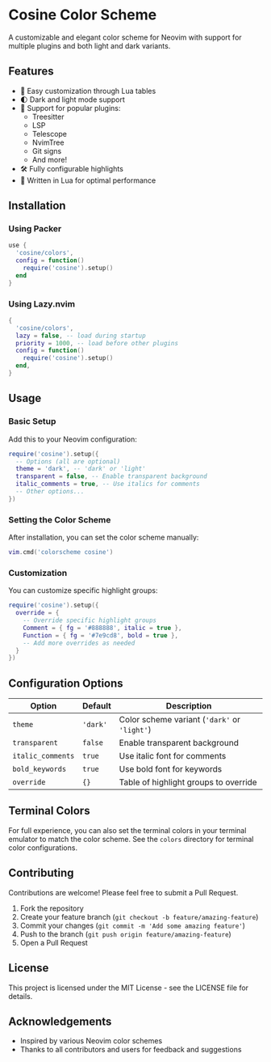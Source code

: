 # Cosine Color Scheme

A customizable and elegant color scheme for Neovim with support for multiple plugins and both light and dark variants.

## Features

- 🎨 Easy customization through Lua tables
- 🌓 Dark and light mode support
- 🔌 Support for popular plugins:
  - Treesitter
  - LSP
  - Telescope
  - NvimTree
  - Git signs
  - And more!
- 🛠️ Fully configurable highlights
- 🚀 Written in Lua for optimal performance

## Installation

### Using Packer

```lua
use {
  'cosine/colors',
  config = function()
    require('cosine').setup()
  end
}
```

### Using Lazy.nvim

```lua
{
  'cosine/colors',
  lazy = false, -- load during startup
  priority = 1000, -- load before other plugins
  config = function()
    require('cosine').setup()
  end,
}
```

## Usage

### Basic Setup

Add this to your Neovim configuration:

```lua
require('cosine').setup({
  -- Options (all are optional)
  theme = 'dark', -- 'dark' or 'light'
  transparent = false, -- Enable transparent background
  italic_comments = true, -- Use italics for comments
  -- Other options...
})
```

### Setting the Color Scheme

After installation, you can set the color scheme manually:

```lua
vim.cmd('colorscheme cosine')
```

### Customization

You can customize specific highlight groups:

```lua
require('cosine').setup({
  override = {
    -- Override specific highlight groups
    Comment = { fg = '#888888', italic = true },
    Function = { fg = '#7e9cd8', bold = true },
    -- Add more overrides as needed
  }
})
```

## Configuration Options

| Option            | Default | Description                           |
|-------------------|---------|---------------------------------------|
| `theme`           | `'dark'`| Color scheme variant (`'dark'` or `'light'`) |
| `transparent`     | `false` | Enable transparent background         |
| `italic_comments` | `true`  | Use italic font for comments          |
| `bold_keywords`   | `true`  | Use bold font for keywords            |
| `override`        | `{}`    | Table of highlight groups to override |

## Terminal Colors

For full experience, you can also set the terminal colors in your terminal emulator to match the color scheme. See the `colors` directory for terminal color configurations.

## Contributing

Contributions are welcome! Please feel free to submit a Pull Request.

1. Fork the repository
2. Create your feature branch (`git checkout -b feature/amazing-feature`)
3. Commit your changes (`git commit -m 'Add some amazing feature'`)
4. Push to the branch (`git push origin feature/amazing-feature`)
5. Open a Pull Request

## License

This project is licensed under the MIT License - see the LICENSE file for details.

## Acknowledgements

- Inspired by various Neovim color schemes
- Thanks to all contributors and users for feedback and suggestions
